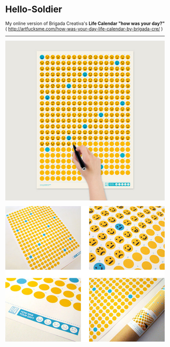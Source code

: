 # Hello-Soldier

My online version of Brigada Creativa's **Life Calendar "how was your day?"** ( http://artfucksme.com/how-was-your-day-life-calendar-by-brigada-cre/ )

***

![Full view](assets/img/readme/life-calendar-how-was-your-day.jpg)
 
![Calendar details](assets/img/readme/life-calendar-how-was-your-day-mosaic.jpg)
